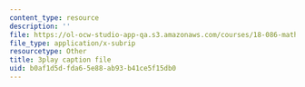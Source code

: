 ```yaml
---
content_type: resource
description: ''
file: https://ol-ocw-studio-app-qa.s3.amazonaws.com/courses/18-086-mathematical-methods-for-engineers-ii-spring-2006/b0af1d5dfda65e88ab93b41ce5f15db0_iVUsEwSg-lw.vtt
file_type: application/x-subrip
resourcetype: Other
title: 3play caption file
uid: b0af1d5d-fda6-5e88-ab93-b41ce5f15db0
---
```

